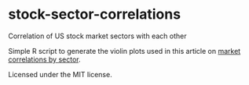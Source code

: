 stock-sector-correlations
=========================

Correlation of US stock market sectors with each other

Simple R script to generate the violin plots used in this article on [market correlations by sector][1].

Licensed under the MIT license. 

[1]: http://brianmwilcox.com/2014/12/stock-market-sector-correlations-visualized/
